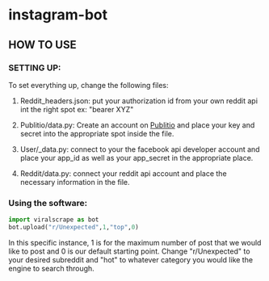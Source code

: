 # instagram-bot

## HOW TO USE
### SETTING UP: 
To set everything up, change the following files: 

1. Reddit_headers.json: put your authorization id from your own reddit api int the right spot 
ex: "bearer XYZ"

2. Publitio/data.py: Create an account on [Publitio](https://publit.io/) and place your key and secret into the appropriate spot inside the file.

3. User/_data.py: connect to your the facebook api developer account and place your app_id as well as your app_secret in the appropriate place.

4. Reddit/data.py: connect your reddit api account and place the necessary information in the file. 

### Using the software:

```python
import viralscrape as bot 
bot.upload("r/Unexpected",1,"top",0)
```
In this specific instance, 1 is for the maximum number of post that we would like to post and 0 is our default starting point. 
Change "r/Unexpected" to your desired subreddit and "hot" to whatever category you would like the engine to search through.
